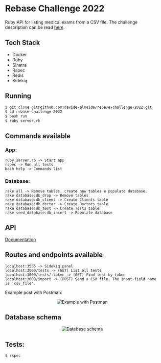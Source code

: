 # Rebase Challenge 2022

Ruby API for listing medical exams from a CSV file.
The challenge description can be read [here](instructions.md).

## Tech Stack

* Docker
* Ruby
* Sinatra
* Rspec
* Redis
* Sidekiq

## Running

```bash
$ git clone git@github.com:davide-almeida/rebase-challenge-2022.git
$ cd rebase-challenge-2022
$ bash run
$ ruby server.rb
```

## Commands available
### App:
```
ruby server.rb -> Start app
rspec -> Run all tests
bash help -> Commands list
```

### Database:
```
rake all -> Remove tables, create new tables e populate database.
rake database:db_drop -> Remove tables
rake database:db_client -> Create Clients table
rake database:db_doctor -> Create Doctors table
rake database:db_test -> Create Tests table
rake seed_database:db_insert -> Populate database
```

## API
[Documentation](api.md)

## Routes and endpoints available

```
localhost:3535 -> Sidekiq panel
localhost:3000/tests -> (GET) List all tests
localhost:3000/tests/:token -> (GET) Find test by token
localhost:3000/import -> (POST) Send a CSV file. The input-field name is 'csv_file'.
```
Example post with Postman:

<p align="center">
  <img src="https://user-images.githubusercontent.com/85287720/179868493-26dc7582-e542-4f1f-9455-335d66fcb81e.png" alt="Example with Postman"/>
</p>

## Database schema

<p align="center">
  <img src="https://user-images.githubusercontent.com/85287720/179992378-a12e20ab-f61e-4902-95ba-23be8f3de60a.png" alt="Database schema">
</p>

## Tests:

```bash
$ rspec
```
